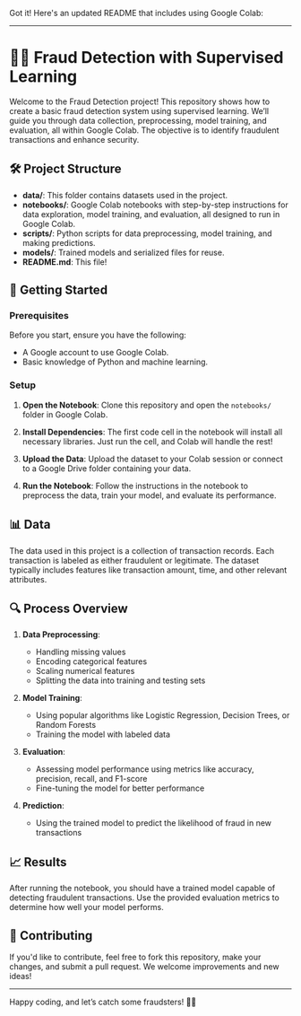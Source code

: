 Got it! Here's an updated README that includes using Google Colab:

---

# 🕵️‍♂️ Fraud Detection with Supervised Learning

Welcome to the Fraud Detection project! This repository shows how to create a basic fraud detection system using supervised learning. We’ll guide you through data collection, preprocessing, model training, and evaluation, all within Google Colab. The objective is to identify fraudulent transactions and enhance security.

## 🛠 Project Structure

- **data/**: This folder contains datasets used in the project.
- **notebooks/**: Google Colab notebooks with step-by-step instructions for data exploration, model training, and evaluation, all designed to run in Google Colab.
- **scripts/**: Python scripts for data preprocessing, model training, and making predictions.
- **models/**: Trained models and serialized files for reuse.
- **README.md**: This file!

## 🚀 Getting Started

### Prerequisites

Before you start, ensure you have the following:

- A Google account to use Google Colab.
- Basic knowledge of Python and machine learning.

### Setup

1. **Open the Notebook**: Clone this repository and open the `notebooks/` folder in Google Colab.
   
2. **Install Dependencies**: The first code cell in the notebook will install all necessary libraries. Just run the cell, and Colab will handle the rest!

3. **Upload the Data**: Upload the dataset to your Colab session or connect to a Google Drive folder containing your data.

4. **Run the Notebook**: Follow the instructions in the notebook to preprocess the data, train your model, and evaluate its performance.

## 📊 Data

The data used in this project is a collection of transaction records. Each transaction is labeled as either fraudulent or legitimate. The dataset typically includes features like transaction amount, time, and other relevant attributes.

## 🔍 Process Overview

1. **Data Preprocessing**:
   - Handling missing values
   - Encoding categorical features
   - Scaling numerical features
   - Splitting the data into training and testing sets

2. **Model Training**:
   - Using popular algorithms like Logistic Regression, Decision Trees, or Random Forests
   - Training the model with labeled data

3. **Evaluation**:
   - Assessing model performance using metrics like accuracy, precision, recall, and F1-score
   - Fine-tuning the model for better performance

4. **Prediction**:
   - Using the trained model to predict the likelihood of fraud in new transactions

## 📈 Results

After running the notebook, you should have a trained model capable of detecting fraudulent transactions. Use the provided evaluation metrics to determine how well your model performs.

## 🤝 Contributing

If you'd like to contribute, feel free to fork this repository, make your changes, and submit a pull request. We welcome improvements and new ideas!


---

Happy coding, and let’s catch some fraudsters! 🕵️‍♀️
